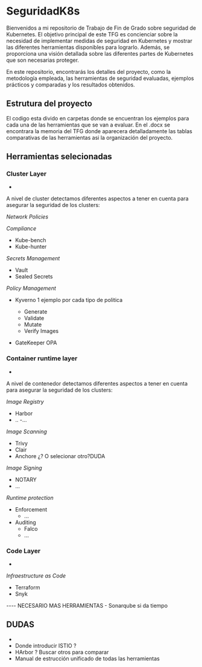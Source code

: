 # SeguridadK8s
Bienvenidos a mi repositorio de Trabajo de Fin de Grado sobre seguridad de Kubernetes. 
El objetivo principal de este TFG es concienciar sobre la necesidad de implementar medidas de seguridad en Kubernetes y mostrar las diferentes herramientas disponibles para lograrlo. Además, se proporciona una visión detallada sobre las diferentes partes de Kubernetes que son necesarias proteger. 

En este repositorio, encontrarás los detalles del proyecto, como la metodología empleada, las herramientas de seguridad evaluadas, ejemplos prácticos y comparadas y los resultados obtenidos. 

## Estrutura del proyecto
El codigo esta divido en carpetas donde se encuentran los ejemplos para cada una de las herramientas que se van a evaluar. 
En el .docx se encontrara la memoria del TFG donde aparecera detalladamente las tablas comparativas de las herramientas asi la organización del proyecto. 


## Herramientas selecionadas

### Cluster Layer 
-
A nivel de cluster detectamos diferentes aspectos a tener en cuenta para asegurar la seguridad de los clusters:

 *Network Policies*
  
  
 *Compliance*
 
 - Kube-bench 
 - Kube-hunter
 
 *Secrets Management*
 
 - Vault 
 - Sealed Secrets 
 
 *Policy Management*
 - Kyverno
 1 ejemplo por cada tipo de politica
   - Generate 
   - Validate
   - Mutate 
   - Verify Images


 - GateKeeper OPA
 
### Container runtime layer 
-

A nivel de contenedor detectamos diferentes aspectos a tener en cuenta para asegurar la seguridad de los clusters:

*Image Registry*
- Harbor
- ..
-... 

*Image Scanning*

- Trivy
- Clair
- Anchore ¿? O selecionar otro?DUDA

*Image Signing*

- NOTARY
- ...

*Runtime protection*

- Enforcement
  - ...
- Auditing
  - Falco
  - ...
  


### Code Layer 
-
*Infraestructure as Code*
- Terraform 
- Snyk 

---- NECESARIO MAS HERRAMIENTAS - Sonarqube si da tiempo


## DUDAS
-
- Donde introducir ISTIO ? 
- HArbor ? Buscar otros para comparar
- Manual de estrucción unificado de todas las herramientas
